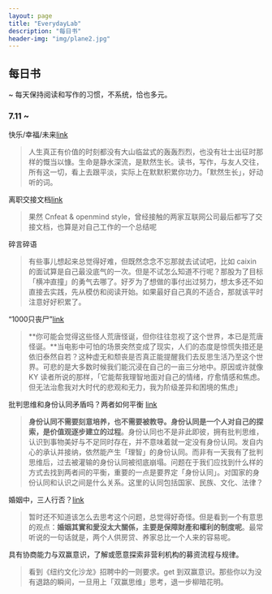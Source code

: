 ```yaml
---
layout: page
title: "EverydayLab"
description: "每日书"
header-img: "img/plane2.jpg"
---
```


## 每日书
~ 每天保持阅读和写作的习惯，不系统，恰也多元。

### 7.11 ~ 

快乐/幸福/未来[link](http://www.baibanbao.org/2017/07/do-not-fool-me-with-the-future/)
> 人生真正有价值的时刻都没有大山临盆式的轰轰烈烈，也没有壮士出征时那样的慨当以慷。生命是静水深流，是默然生长。读书，写作，与友人交往，所有这一切，看上去跟平淡，实际上在默默积累你功力。「默然生长」，好动听的词。

离职交接文档[link](http://www.cnfeat.com/blog/2017/06/16/HandoverDoc/)
> 果然 Cnfeat & openmind style，曾经接触的两家互联网公司最后都写了交接文档，也算是对自己工作的一个总结呢

碎言碎语
> 有些事儿想起来总觉得好难，但既然念念不忘那就去试试吧，比如 caixin 的面试算是自己最没底气的一次。但是不试怎么知道不行呢？那股为了目标「横冲直撞」的勇气去哪了。好歹为了想做的事付出过努力，想太多还不如直接去实践，先从模仿和阅读开始。如果最好自己真的不适合，那就该平时注意好好积累了。

“1000只丧尸”[link](https://theinitium.com/article/20170712-photo-G20-protest/)
> **你可能会觉得这些怪人荒唐怪诞，但你往往忽视了这个世界，本已是荒唐怪诞。**当电影中可怕的场景突然变成了现实，人们的态度是惊慌失措还是依旧泰然自若？这种虚无和颓丧是否真正能提醒我们去反思生活乃至这个世界。可悲的是大多数时候我们能沉浸在自己的一亩三分地中。原因或许就像 KY 读者所说的那样，「它能帮我理智地面对自己的情绪，疗愈情感和焦虑。但无法治愈我对大时代的悲观和无力，我为阶级差异和困境的焦虑」

批判思维和身份认同矛盾吗？两者如何平衡 [link](https://theinitium.com/roundtable/20170710-roundtable-growth-Identity-education/)
> **身份认同不需要刻意培养，也不需要被教导。身份认同是一个人对自己的探索，是价值观逐步建立的过程**。身份认同也不是非此即彼，拥有批判思维，认识到事物美好与不足同时存在，并不意味着就一定没有身份认同。发自内心的承认并接纳，依然能产生「理智」的身份认同。而非有一天我有了批判思维后，过去被灌输的身份认同被彻底崩塌。问题在于我们应找到什么样的方式去找到两者间的平衡，重要的一点是要界定「身份认同」。对国家的身份认同和认识之间是什么关系。这里的认同包括国家、民族、文化、法律？

婚姻中，三人行否？[link](https://theinitium.com/roundtable/20170707-roundtable-gender-marriage-of-two/)
> 暂时还不知道该怎么去思考这个问题，总觉得好奇怪。但是看到一个有意思的观点：**婚姻其實和愛沒太大關係，主要是保障財產和權利的制度呢**。最常听说的一句话就是，两个人供房贷、养家总比一个人来的容易呢。

具有协商能力与双赢意识，了解或愿意探索非营利机构的募资流程与规律。
> 看到《纽约文化沙龙》招聘中的一则要求。get 到双赢意识。那些你以为没有退路的瞬间，一旦用上「双赢思维」思考，退一步柳暗花明。